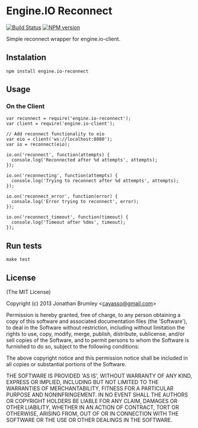 # Engine.IO Reconnect

[![Build Status](https://travis-ci.org/cayasso/engine.io-reconnect.png?branch=master)](https://travis-ci.org/cayasso/engine.io-reconnect)
[![NPM version](https://badge.fury.io/js/engine.io-reconnect.png)](http://badge.fury.io/js/engine.io-reconnect)

Simple reconnect wrapper for engine.io-client.

## Instalation

```
npm install engine.io-reconnect
```

## Usage

### On the Client

```
var reconnect = require('engine.io-reconnect');
var client = require('engine.io-client');

// Add reconnect functionality to eio
var eio = client('ws://localhost:8080');
var io = reconnect(eio);

io.on('reconnect', function(attempts) {
  console.log('Reconnected after %d attempts', attempts);
});

io.on('reconnecting', function(attempts) {
  console.log('Trying to reconnect after %d attempts', attempts);
});

io.on('reconnect_error', function(error) {
  console.log('Error trying to reconnect', error);
});

io.on('reconnect_timeout', function(timeout) {
  console.log('Timeout after %dms', timeout);
});

```

##

## Run tests

```
make test
```

## License

(The MIT License)

Copyright (c) 2013 Jonathan Brumley &lt;cayasso@gmail.com&gt;

Permission is hereby granted, free of charge, to any person obtaining
a copy of this software and associated documentation files (the
'Software'), to deal in the Software without restriction, including
without limitation the rights to use, copy, modify, merge, publish,
distribute, sublicense, and/or sell copies of the Software, and to
permit persons to whom the Software is furnished to do so, subject to
the following conditions:

The above copyright notice and this permission notice shall be
included in all copies or substantial portions of the Software.

THE SOFTWARE IS PROVIDED 'AS IS', WITHOUT WARRANTY OF ANY KIND,
EXPRESS OR IMPLIED, INCLUDING BUT NOT LIMITED TO THE WARRANTIES OF
MERCHANTABILITY, FITNESS FOR A PARTICULAR PURPOSE AND NONINFRINGEMENT.
IN NO EVENT SHALL THE AUTHORS OR COPYRIGHT HOLDERS BE LIABLE FOR ANY
CLAIM, DAMAGES OR OTHER LIABILITY, WHETHER IN AN ACTION OF CONTRACT,
TORT OR OTHERWISE, ARISING FROM, OUT OF OR IN CONNECTION WITH THE
SOFTWARE OR THE USE OR OTHER DEALINGS IN THE SOFTWARE.
